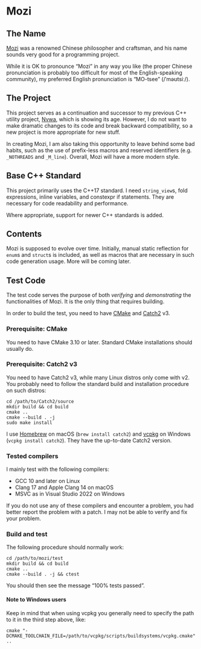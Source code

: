 Mozi
====

The Name
--------

[Mozi][lnk_mozi] was a renowned Chinese philosopher and craftsman, and
his name sounds very good for a programming project.

While it is OK to pronounce “Mozi” in any way you like (the proper
Chinese pronunciation is probably too difficult for most of the
English-speaking community), my preferred English pronunciation is
“MO-tsee” (/ˈməʊtsiː/).


The Project
-----------

This project serves as a continuation and successor to my previous C++
utility project, [Nvwa][lnk_nvwa], which is showing its age.  However, I
do not want to make dramatic changes to its code and break backward
compatibility, so a new project is more appropriate for new stuff.

In creating Mozi, I am also taking this opportunity to leave behind some
bad habits, such as the use of prefix-less macros and reserved
identifiers (e.g. `_NOTHREADS` and `_M_line`).  Overall, Mozi will have
a more modern style.


Base C++ Standard
-----------------

This project primarily uses the C++17 standard.  I need `string_view`s,
fold expressions, inline variables, and constexpr if statements.  They
are necessary for code readability and performance.

Where appropriate, support for newer C++ standards is added.


Contents
--------

Mozi is supposed to evolve over time.  Initially, manual static
reflection for `enum`s and `struct`s is included, as well as macros that
are necessary in such code generation usage.  More will be coming later.


Test Code
---------

The test code serves the purpose of both *verifying* and *demonstrating*
the functionalities of Mozi.  It is the only thing that requires
building.

In order to build the test, you need to have [CMake][lnk_cmake] and
[Catch2][lnk_catch2] v3.

### Prerequisite: CMake

You need to have CMake 3.10 or later.  Standard CMake installations
should usually do.

### Prerequisite: Catch2 v3

You need to have Catch2 v3, while many Linux distros only come with v2.
You probably need to follow the standard build and installation
procedure on such distros:

```
cd /path/to/Catch2/source
mkdir build && cd build
cmake ..
cmake --build . -j
sudo make install
```

I use [Homebrew][lnk_brew] on macOS (`brew install catch2`) and
[vcpkg][lnk_vcpkg] on Windows (`vcpkg install catch2`).  They have the
up-to-date Catch2 version.

### Tested compilers

I mainly test with the following compilers:

- GCC 10 and later on Linux
- Clang 17 and Apple Clang 14 on macOS
- MSVC as in Visual Studio 2022 on Windows

If you do not use any of these compilers and encounter a problem, you
had better report the problem with a patch.  I may not be able to verify
and fix your problem.

### Build and test

The following procedure should normally work:

```
cd /path/to/mozi/test
mkdir build && cd build
cmake ..
cmake --build . -j && ctest
```

You should then see the message “100% tests passed”.

#### Note to Windows users

Keep in mind that when using vcpkg you generally need to specify the
path to it in the third step above, like:

```
cmake "-DCMAKE_TOOLCHAIN_FILE=/path/to/vcpkg/scripts/buildsystems/vcpkg.cmake" ..
```


[lnk_brew]:   https://brew.sh/
[lnk_catch2]: https://github.com/catchorg/Catch2
[lnk_cmake]:  https://cmake.org/
[lnk_mozi]:   https://en.wikipedia.org/wiki/Mozi
[lnk_nvwa]:   https://github.com/adah1972/nvwa
[lnk_vcpkg]:  https://github.com/microsoft/vcpkg


<!--
vim:autoindent:expandtab:formatoptions=tcqlm:textwidth=72:
-->
